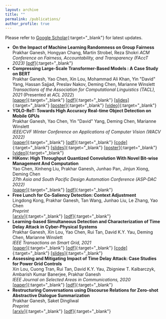 ```yaml
---
layout: archive
title: ""
permalink: /publications/
author_profile: true
---
```


Please refer to [Google Scholar](https://scholar.google.co.in/citations?user=Xd5QJoEAAAAJ&hl=en&oi=ao){:target="_blank"} for latest updates.


* **On the Impact of Machine Learning Randomness on Group Fairness**
Prakhar Ganesh, Hongyan Chang, Martin Strobel, Reza Shokri
_ACM Conference on Fairness, Accountability, and Transparency (FAccT 2023)_
[\[pdf\]](http://prakharg24.github.io/files/fairness_variance.pdf){:target="_blank"}
* **Compressing Large-Scale Transformer-Based Models : A Case Study on BERT**  
Prakhar Ganesh, Yao Chen, Xin Lou, Mohammad Ali Khan, Yin "David" Yang, Hassan Sajjad, Preslav Nakov, Deming Chen, Marianne Winslett  
_Transactions of the Association for Computational Linguistics (TACL), 2021_ (Presented at _ACL 2022_)  
[\[paper\]](https://direct.mit.edu/tacl/article/doi/10.1162/tacl_a_00413/107387/Compressing-Large-Scale-Transformer-Based-Models-A){:target="_blank"} [\[pdf\]](http://prakharg24.github.io/files/bert_compression.pdf){:target="_blank"} [\[slides\]](http://prakharg24.github.io/files/bert_compression_slides.pdf){:target="_blank"} [\[poster\]](http://prakharg24.github.io/files/bert_compression_poster.pdf){:target="_blank"} [\[video\]](https://drive.google.com/file/d/1FnrSMjpxDjSQZ85EQQZ4Cpqw33mi-riA/view?usp=sharing){:target="_blank"}
* **YOLO-ReT: Towards High Accuracy Real-time Object Detection on Mobile GPUs**  
Prakhar Ganesh, Yao Chen, Yin "David" Yang, Deming Chen, Marianne Winslett  
_IEEE/CVF Winter Conference on Applications of Computer Vision (WACV 2022)_  
[\[paper\]](https://openaccess.thecvf.com/content/WACV2022/html/Ganesh_YOLO-ReT_Towards_High_Accuracy_Real-Time_Object_Detection_on_Edge_GPUs_WACV_2022_paper.html){:target="_blank"} [\[pdf\]](http://prakharg24.github.io/files/yolo_ret.pdf){:target="_blank"} [\[code\]](https://github.com/prakharg24/yoloret){:target="_blank"} [\[slides\]](http://prakharg24.github.io/files/yolo_ret_slides.pdf){:target="_blank"} [\[poster\]](http://prakharg24.github.io/files/yolo_ret_poster.pdf){:target="_blank"} [\[video\]](https://drive.google.com/file/d/18j-OdX7ChcvLbNW0jO-qGbODRqZmDiX9/view?usp=sharing){:target="_blank"}
* **HiKonv: High Throughput Quantized Convolution With Novel Bit-wise Management And Computation**  
Yao Chen, Xinheng Liu, Prakhar Ganesh, Junhao Pan, Jinjun Xiong, Deming Chen  
_27th Asia and South Pacific Design Automation Conference (ASP-DAC 2022)_  
[\[paper\]](https://ieeexplore.ieee.org/abstract/document/9712553){:target="_blank"} [\[pdf\]](http://prakharg24.github.io/files/hikonv.pdf){:target="_blank"}
* **Free Lunch for Co-Saliency Detection: Context Adjustment**  
Lingdong Kong, Prakhar Ganesh, Tan Wang, Junhao Liu, Le Zhang, Yao Chen  
_Preprint_  
[\[arxiv\]](https://arxiv.org/abs/2108.02093){:target="_blank"} [\[pdf\]](http://prakharg24.github.io/files/free_lunch.pdf){:target="_blank"}
* **Learning-based Simultaneous Detection and Characterization of Time Delay Attack in Cyber-Physical Systems**  
Prakhar Ganesh, Xin Lou, Yao Chen, Rui Tan, David K.Y. Yau, Deming Chen, Marianne Winslett  
_IEEE Transactions on Smart Grid, 2021_  
[\[paper\]](https://ieeexplore.ieee.org/abstract/document/9352977){:target="_blank"} [\[pdf\]](http://prakharg24.github.io/files/learning_cps.pdf){:target="_blank"} [\[code\]](https://github.com/prakharg24/tda){:target="_blank"} [\[slides\]](http://prakharg24.github.io/files/learning_cps_slides.pdf){:target="_blank"}
* **Assessing and Mitigating Impact of Time Delay Attack: Case Studies for Power Grid Controls**  
Xin Lou, Cuong Tran, Rui Tan, David K.Y. Yau, Zbigniew T. Kalbarczyk, Ambarish Kumar Banerjee, Prakhar Ganesh  
_IEEE Journal on Selected Areas in Communications, 2020_  
[\[paper\]](https://ieeexplore.ieee.org/abstract/document/8892729){:target="_blank"} [\[pdf\]](http://prakharg24.github.io/files/assessing_cps.pdf){:target="_blank"}
* **Restructuring Conversations using Discourse Relations for Zero-shot Abstractive Dialogue Summarization**  
Prakhar Ganesh, Saket Dingliwal  
_Preprint_  
[\[arxiv\]](https://arxiv.org/abs/1902.01615){:target="_blank"} [\[pdf\]](http://prakharg24.github.io/files/restructuring.pdf){:target="_blank"}
